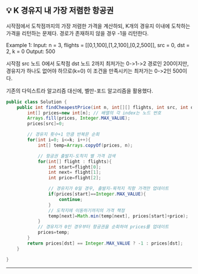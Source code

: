 ## 💡 K 경유지 내 가장 저렴한 항공권
시작점에서 도착점까지의 가장 저렴한 가격을 계산하되, K개의 경유지 이내에 도착하는 가격을 리턴하는 문제다.
경로가 존재하지 않을 경우 -1을 리턴한다.

Example 1:
Input: n = 3, flights = [[0,1,100],[1,2,100],[0,2,500]], src = 0, dst = 2, k = 0
Output: 500

시작점 src 노드 0에서 도착점 dst 노드 2까지 최저가는 0->1->2 경로인 200이지만, 경유지가 하나도 없어야 하므로(k=0)
이 조건을 만족시키는 최저가는 0->2인 500이다.

기존의 다익스트라 알고리즘 대신에, 벨만-포드 알고리즘을 활용했다.
~~~java
public class Solution {
    public int findCheapestPrice(int n, int[][] flights, int src, int dst, int k) {
        int[] prices=new int[n]; // 배열의 각 index는 노드 번호
        Arrays.fill(prices, Integer.MAX_VALUE);
        prices[src]=0;

        // 경유지 횟수+1 만큼 반복문 순회
        for(int i=0; i<=k; i++){
            int[] temp=Arrays.copyOf(prices, n);

            // 항공권 출발지-도착지 별 가격 검색
            for(int[] flight : flights){
                int start=flight[0];
                int next= flight[1];
                int price=flight[2];

                // 경유지가 0일 경우, 출발지-목적지 직항 가격만 업데이트
                if(prices[start]==Integer.MAX_VALUE){
                    continue;
                }
                // 도착지에 이동하기까지의 가격 책정
                temp[next]=Math.min(temp[next], prices[start]+price);
            }
            // 경유지가 0인 경우부터 항공권을 순회하여 prices를 업데이트
            prices=temp;
        }
        return prices[dst] == Integer.MAX_VALUE ? -1 : prices[dst];
    }

}
~~~

-----
</br>
